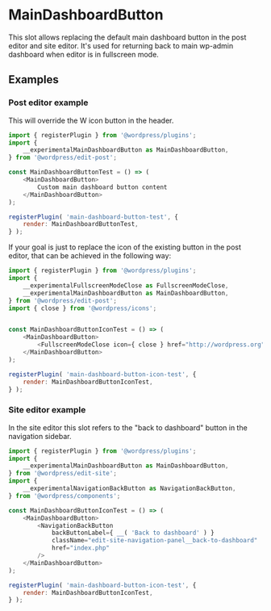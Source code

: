 # MainDashboardButton

This slot allows replacing the default main dashboard button in the post editor and site editor. 
It's used for returning back to main wp-admin dashboard when editor is in fullscreen mode.

## Examples

### Post editor example

This will override the W icon button in the header.

```js
import { registerPlugin } from '@wordpress/plugins';
import {
	__experimentalMainDashboardButton as MainDashboardButton,
} from '@wordpress/edit-post';

const MainDashboardButtonTest = () => (
    <MainDashboardButton>
        Custom main dashboard button content
    </MainDashboardButton>
);

registerPlugin( 'main-dashboard-button-test', {
	render: MainDashboardButtonTest,
} );
```

If your goal is just to replace the icon of the existing button in
the post editor, that can be achieved in the following way:

```js
import { registerPlugin } from '@wordpress/plugins';
import {
	__experimentalFullscreenModeClose as FullscreenModeClose,
	__experimentalMainDashboardButton as MainDashboardButton,
} from '@wordpress/edit-post';
import { close } from '@wordpress/icons';


const MainDashboardButtonIconTest = () => (
    <MainDashboardButton>
        <FullscreenModeClose icon={ close } href="http://wordpress.org" />
    </MainDashboardButton>
);

registerPlugin( 'main-dashboard-button-icon-test', {
	render: MainDashboardButtonIconTest,
} );
```

### Site editor example

In the site editor this slot refers to the "back to dashboard" button in the navigation sidebar.

```js
import { registerPlugin } from '@wordpress/plugins';
import {
	__experimentalMainDashboardButton as MainDashboardButton,
} from '@wordpress/edit-site';
import {
	__experimentalNavigationBackButton as NavigationBackButton,
} from '@wordpress/components';

const MainDashboardButtonIconTest = () => (
    <MainDashboardButton>
        <NavigationBackButton
            backButtonLabel={ __( 'Back to dashboard' ) }
            className="edit-site-navigation-panel__back-to-dashboard"
            href="index.php"
        />
    </MainDashboardButton>
);

registerPlugin( 'main-dashboard-button-icon-test', {
	render: MainDashboardButtonIconTest,
} );
```
